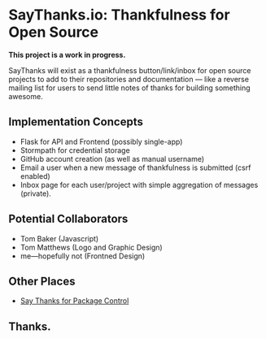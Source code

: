 # SayThanks.io: Thankfulness for Open Source

**This project is a work in progress.**

SayThanks will exist as a thankfulness button/link/inbox for open source
projects to add to their repositories and documentation — like a reverse
mailing list for users to send little notes of thanks for building something
awesome.

## Implementation Concepts

- Flask for API and Frontend (possibly single-app)
- Stormpath for credential storage
- GitHub account creation (as well as manual username)
- Email a user when a new message of thankfulness is submitted (csrf enabled)
- Inbox page for each user/project with simple aggregation of messages (private).

## Potential Collaborators

- Tom Baker (Javascript)
- Tom Matthews (Logo and Graphic Design)
- me—hopefully not  (Frontned Design)

## Other Places

- [Say Thanks for Package Control](https://packagecontrol.io/say_thanks)

## Thanks.
